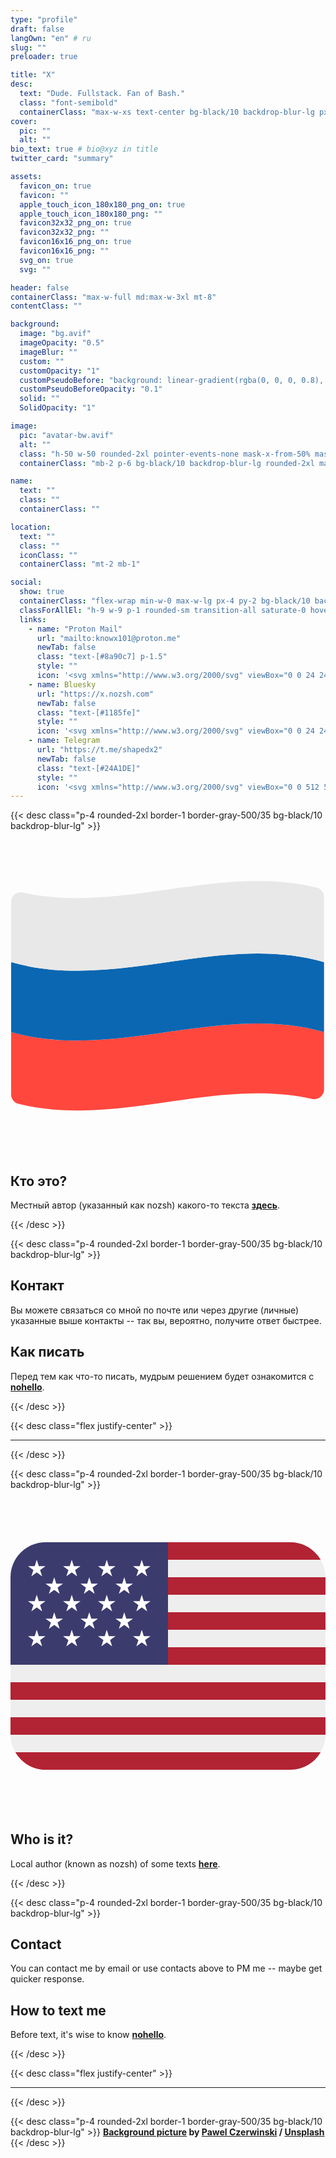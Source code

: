 ```yaml
---
type: "profile"
draft: false
langOwn: "en" # ru
slug: ""
preloader: true

title: "X"
desc:
  text: "Dude. Fullstack. Fan of Bash."
  class: "font-semibold"
  containerClass: "max-w-xs text-center bg-black/10 backdrop-blur-lg px-4 py-2 rounded-2xl"
cover:
  pic: ""
  alt: ""
bio_text: true # bio@xyz in title
twitter_card: "summary"

assets:
  favicon_on: true
  favicon: ""
  apple_touch_icon_180x180_png_on: true
  apple_touch_icon_180x180_png: ""
  favicon32x32_png_on: true
  favicon32x32_png: ""
  favicon16x16_png_on: true
  favicon16x16_png: ""
  svg_on: true
  svg: ""

header: false
containerClass: "max-w-full md:max-w-3xl mt-8"
contentClass: ""

background:
  image: "bg.avif"
  imageOpacity: "0.5"
  imageBlur: ""
  custom: ""
  customOpacity: "1"
  customPseudoBefore: "background: linear-gradient(rgba(0, 0, 0, 0.8), rgba(0, 0, 0, 0.8)), url('https://assets.nozsh.com/img/loose/noise.gif'); pointer-events: none;"
  customPseudoBeforeOpacity: "0.1"
  solid: ""
  SolidOpacity: "1"

image:
  pic: "avatar-bw.avif"
  alt: ""
  class: "h-50 w-50 rounded-2xl pointer-events-none mask-x-from-50% mask-y-from-50%"
  containerClass: "mb-2 p-6 bg-black/10 backdrop-blur-lg rounded-2xl mask-r-from-90% mask-l-from-90% mask-t-from-90% mask-b-from-90%"

name:
  text: ""
  class: ""
  containerClass: ""

location:
  text: ""
  class: ""
  iconClass: ""
  containerClass: "mt-2 mb-1"

social:
  show: true
  containerClass: "flex-wrap min-w-0 max-w-lg px-4 py-2 bg-black/10 backdrop-blur-lg rounded-2xl mt-2"
  classForAllEl: "h-9 w-9 p-1 rounded-sm transition-all saturate-0 hover:saturate-100 hover:scale-95"
  links:
    - name: "Proton Mail"
      url: "mailto:knowx101@proton.me"
      newTab: false
      class: "text-[#8a90c7] p-1.5"
      style: ""
      icon: '<svg xmlns="http://www.w3.org/2000/svg" viewBox="0 0 24 24"><path fill="currentColor" d="m15.24 8.998l3.656-3.073v15.81H2.482C1.11 21.735 0 20.609 0 19.223V6.944l7.58 6.38a2.186 2.186 0 0 0 2.871-.042l4.792-4.284zm-5.456 3.538l1.809-1.616a2.44 2.44 0 0 1-1.178-.533L.905 2.395A.552.552 0 0 0 0 2.826v2.811l8.226 6.923a1.186 1.186 0 0 0 1.558-.024M23.871 2.463a.55.55 0 0 0-.776-.068l-3.199 2.688v16.653h1.623c1.371 0 2.481-1.127 2.481-2.513V2.824a.55.55 0 0 0-.129-.36z"/></svg>'
    - name: Bluesky
      url: "https://x.nozsh.com"
      newTab: false
      class: "text-[#1185fe]"
      style: ""
      icon: '<svg xmlns="http://www.w3.org/2000/svg" viewBox="0 0 24 24"><path fill="currentColor" d="M12 11.388c-.906-1.761-3.372-5.044-5.665-6.662c-2.197-1.55-3.034-1.283-3.583-1.033C2.116 3.978 2 4.955 2 5.528c0 .575.315 4.709.52 5.4c.68 2.28 3.094 3.05 5.32 2.803c-3.26.483-6.157 1.67-2.36 5.898c4.178 4.325 5.726-.927 6.52-3.59c.794 2.663 1.708 7.726 6.444 3.59c3.556-3.59.977-5.415-2.283-5.898c2.225.247 4.64-.523 5.319-2.803c.205-.69.52-4.825.52-5.399c0-.575-.116-1.55-.752-1.838c-.549-.248-1.386-.517-3.583 1.033c-2.293 1.621-4.76 4.904-5.665 6.664"/></svg>'
    - name: Telegram
      url: "https://t.me/shapedx2"
      newTab: false
      class: "text-[#24A1DE]"
      style: ""
      icon: '<svg xmlns="http://www.w3.org/2000/svg" viewBox="0 0 512 512"><path fill="currentColor" d="M461.226 111.998c-4.48 29.013-34.773 226.133-44.586 288a27.1 27.1 0 0 1-12.824 23.14a27.09 27.09 0 0 1-26.43 1.18a138.9 138.9 0 0 1-36.053-18.987c-33.92-22.613-68.48-44.16-100.48-69.333c-15.36-12.16-15.573-23.467 0-36.907a3589 3589 0 0 0 109.44-104.106c4.693-4.694 15.36-15.147 9.387-21.334c-5.974-6.186-18.347 2.56-24.32 6.614c-49.92 33.28-100.267 66.346-149.334 100.48A62.5 62.5 0 0 1 128 289.918c-23.467-7.04-46.72-14.72-69.76-22.4c-9.387-2.987-34.134-13.013 11.733-31.787c117.12-48.64 236.587-97.493 354.133-145.92c28.587-10.88 40.534-1.28 37.12 22.187"/></svg>'
---
```


<style>
  #background-image {
    filter: blur(6px) grayscale(20%);
  }
</style>

{{< desc class="p-4 rounded-2xl border-1 border-gray-500/35 bg-black/10 backdrop-blur-lg" >}}

<div class="bg-black/10 backdrop-blur-lg p-3 absolute top-2 right-2 rounded-xl tooltip lg:tooltip-right" data-tip="На русском">
  <svg xmlns="http://www.w3.org/2000/svg" class="h-4 w-4" viewBox="0 0 512 512"><path fill="#ff473e" d="M1 312.52v101.445c0 7.251 4.94 13.588 11.981 15.318c159.163 39.106 318.326-43.539 477.489-8.034c9.83 2.193 19.149-5.331 19.149-15.403V312.52c-169.54-48.324-339.079 48.324-508.619 0"/><path fill="#0b67b2" d="M1 198.935v113.586c169.54 48.324 339.079-48.324 508.619 0V198.935c-169.54-48.324-339.079 48.324-508.619 0"/><path fill="#e8e8e8" d="M1 101.194v97.741c169.54 48.324 339.079-48.324 508.619 0V93.075c0-7.251-4.94-13.588-11.981-15.318c-159.163-39.106-318.326 43.539-477.489 8.034C10.319 83.599 1 91.122 1 101.194"/></svg>
</div>

## Кто это?

Местный автор (указанный как nozsh) какого-то текста **[здесь](/blog/)**.

{{< /desc >}}

{{< desc class="p-4 rounded-2xl border-1 border-gray-500/35 bg-black/10 backdrop-blur-lg" >}}

## Контакт

Вы можете связаться со мной по почте или через другие (личные) указанные выше контакты -- так вы, вероятно, получите ответ быстрее.

## Как писать

Перед тем как что-то писать, мудрым решением будет ознакомится с **[nohello](https://nohello.net)**.

{{< /desc >}}

{{< desc class="flex justify-center" >}}

<hr class="w-50 sm:w-99">

{{< /desc >}}

{{< desc class="p-4 rounded-2xl border-1 border-gray-500/35 bg-black/10 backdrop-blur-lg" >}}

<div class="bg-black/10 backdrop-blur-lg p-3 absolute top-2 right-2 rounded-xl tooltip lg:tooltip-right" data-tip="English">
  <svg xmlns="http://www.w3.org/2000/svg" class="h-4 w-4" viewBox="0 0 36 36"><path fill="#b22334" d="M35.445 7C34.752 5.809 33.477 5 32 5H18v2zM0 25h36v2H0zm18-8h18v2H18zm0-4h18v2H18zM0 21h36v2H0zm4 10h28c1.477 0 2.752-.809 3.445-2H.555c.693 1.191 1.968 2 3.445 2M18 9h18v2H18z"/><path fill="#eee" d="M.068 27.679q.025.14.059.277q.04.15.092.296c.089.259.197.509.333.743L.555 29h34.89l.002-.004a4 4 0 0 0 .332-.741a4 4 0 0 0 .152-.576c.041-.22.069-.446.069-.679H0c0 .233.028.458.068.679M0 23h36v2H0zm0-4v2h36v-2H18zm18-4h18v2H18zm0-4h18v2H18zM.555 7l-.003.005zM.128 8.044c.025-.102.06-.199.092-.297a4 4 0 0 0-.092.297M18 9h18c0-.233-.028-.459-.069-.68a3.6 3.6 0 0 0-.153-.576A4 4 0 0 0 35.445 7H18z"/><path fill="#3c3b6e" d="M18 5H4a4 4 0 0 0-4 4v10h18z"/><path fill="#fff" d="m2.001 7.726l.618.449l-.236.725L3 8.452l.618.448l-.236-.725L4 7.726h-.764L3 7l-.235.726zm2 2l.618.449l-.236.725l.617-.448l.618.448l-.236-.725L6 9.726h-.764L5 9l-.235.726zm4 0l.618.449l-.236.725l.617-.448l.618.448l-.236-.725l.618-.449h-.764L9 9l-.235.726zm4 0l.618.449l-.236.725l.617-.448l.618.448l-.236-.725l.618-.449h-.764L13 9l-.235.726zm-8 4l.618.449l-.236.725l.617-.448l.618.448l-.236-.725l.618-.449h-.764L5 13l-.235.726zm4 0l.618.449l-.236.725l.617-.448l.618.448l-.236-.725l.618-.449h-.764L9 13l-.235.726zm4 0l.618.449l-.236.725l.617-.448l.618.448l-.236-.725l.618-.449h-.764L13 13l-.235.726zm-6-6l.618.449l-.236.725L7 8.452l.618.448l-.236-.725L8 7.726h-.764L7 7l-.235.726zm4 0l.618.449l-.236.725l.617-.448l.618.448l-.236-.725l.618-.449h-.764L11 7l-.235.726zm4 0l.618.449l-.236.725l.617-.448l.618.448l-.236-.725l.618-.449h-.764L15 7l-.235.726zm-12 4l.618.449l-.236.725l.617-.448l.618.448l-.236-.725l.618-.449h-.764L3 11l-.235.726zM6.383 12.9L7 12.452l.618.448l-.236-.725l.618-.449h-.764L7 11l-.235.726h-.764l.618.449zm3.618-1.174l.618.449l-.236.725l.617-.448l.618.448l-.236-.725l.618-.449h-.764L11 11l-.235.726zm4 0l.618.449l-.236.725l.617-.448l.618.448l-.236-.725l.618-.449h-.764L15 11l-.235.726zm-12 4l.618.449l-.236.725l.617-.448l.618.448l-.236-.725l.618-.449h-.764L3 15l-.235.726zM6.383 16.9L7 16.452l.618.448l-.236-.725l.618-.449h-.764L7 15l-.235.726h-.764l.618.449zm3.618-1.174l.618.449l-.236.725l.617-.448l.618.448l-.236-.725l.618-.449h-.764L11 15l-.235.726zm4 0l.618.449l-.236.725l.617-.448l.618.448l-.236-.725l.618-.449h-.764L15 15l-.235.726z"/></svg>
</div>

## Who is it?

Local author (known as nozsh) of some texts **[here](/blog/)**.

{{< /desc >}}

{{< desc class="p-4 rounded-2xl border-1 border-gray-500/35 bg-black/10 backdrop-blur-lg" >}}

## Contact

You can contact me by email or use contacts above to PM me -- maybe get quicker response.

## How to text me

Before text, it's wise to know **[nohello](https://nohello.net)**.

{{< /desc >}}

{{< desc class="flex justify-center" >}}

<hr class="w-50 sm:w-99">

{{< /desc >}}

{{< desc class="p-4 rounded-2xl border-1 border-gray-500/35 bg-black/10 backdrop-blur-lg" >}}
**[Background picture](https://unsplash.com/photos/brown-and-black-abstract-painting-7fHCXoiDMBE) by [Pawel Czerwinski](https://unsplash.com/@pawel_czerwinski) / [Unsplash](https://unsplash.com/)**
{{< /desc >}}

